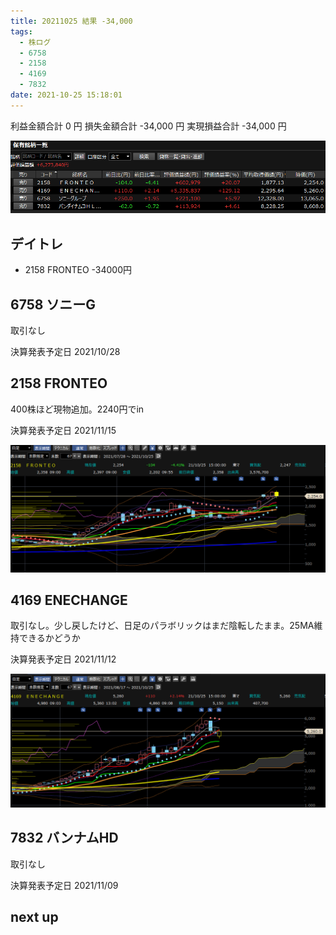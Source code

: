 ```yaml
---
title: 20211025 結果 -34,000
tags:
  - 株ログ
  - 6758
  - 2158
  - 4169
  - 7832
date: 2021-10-25 15:18:01
---
```


利益金額合計 0 円
損失金額合計 -34,000 円
実現損益合計 -34,000 円

![i](/kab/img/20211025000.png)

## デイトレ

- 2158 FRONTEO -34000円

## 6758 ソニーG

取引なし

決算発表予定日 2021/10/28

## 2158 FRONTEO

400株ほど現物追加。2240円でin

決算発表予定日 2021/11/15

![i](/kab/img/202110252158.png)

## 4169 ENECHANGE

取引なし。少し戻したけど、日足のパラボリックはまだ陰転したまま。25MA維持できるかどうか

決算発表予定日 2021/11/12

![i](/kab/img/202110254169.png)

## 7832 バンナムHD

取引なし

決算発表予定日 2021/11/09

## next up

